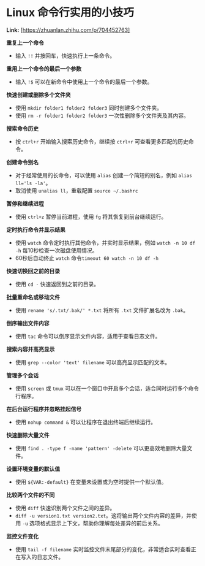 # Linux 命令行实用的小技巧



 **Link:** [https://zhuanlan.zhihu.com/p/704452763]



**重复上一个命令**

* 输入 `!!` 并按回车，快速执行上一条命令。

**重用上一个命令的最后一个参数**

* 输入 `!$` 可以在新命令中使用上一个命令的最后一个参数。

**快速创建或删除多个文件夹**

* 使用 `mkdir folder1 folder2 folder3` 同时创建多个文件夹。
* 使用 `rm -r folder1 folder2 folder3` 一次性删除多个文件夹及其内容。

**搜索命令历史**

* 按 `ctrl+r` 开始输入搜索历史命令，继续按 `ctrl+r` 可查看更多匹配的历史命令。

**创建命令别名**

* 对于经常使用的长命令，可以使用 `alias` 创建一个简短的别名，例如 `alias ll='ls -la'`。
* 取消使用 `unalias ll`，重载配置 `source ~/.bashrc`

**暂停和继续进程**

* 使用 `ctrl+z` 暂停当前进程，使用 `fg` 将其恢复到前台继续运行。

**定时执行命令并显示结果**

* 使用 `watch` 命令定时执行其他命令，并实时显示结果，例如 `watch -n 10 df -h` 每10秒检查一次磁盘使用情况。
* 60秒后自动终止 `watch` 命令`timeout 60 watch -n 10 df -h`

**快速切换回之前的目录**

* 使用 `cd -` 快速返回到之前的目录。

**批量重命名或移动文件**

* 使用 `rename 's/.txt/.bak/' *.txt` 将所有 `.txt` 文件扩展名改为 `.bak`。

**倒序输出文件内容**

* 使用 `tac` 命令可以倒序显示文件内容，适用于查看日志文件。

**搜索内容并高亮显示**

* 使用 `grep --color 'text' filename` 可以高亮显示匹配的文本。

**管理多个会话**

* 使用 `screen` 或 `tmux` 可以在一个窗口中开启多个会话，适合同时运行多个命令行程序。

**在后台运行程序并忽略挂起信号**

* 使用 `nohup command &` 可以让程序在退出终端后继续运行。

**快速删除大量文件**

* 使用 `find . -type f -name 'pattern' -delete` 可以更高效地删除大量文件。

**设置环境变量的默认值**

* 使用 `${VAR:-default}` 在变量未设置或为空时提供一个默认值。

**比较两个文件的不同**

* 使用 `diff` 快速识别两个文件之间的差异。
* `diff -u version1.txt version2.txt`。这将输出两个文件内容的差异，并使用 `-u` 选项格式显示上下文，帮助你理解每处差异的前后关系。

**监控文件变化**

* 使用 `tail -f filename` 实时监控文件末尾部分的变化，非常适合实时查看正在写入的日志文件。
